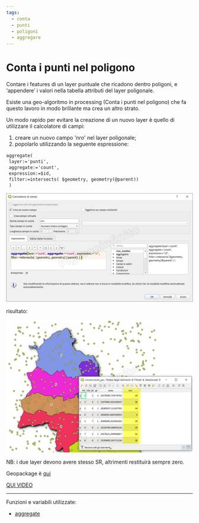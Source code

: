 ```yaml
---
tags:
  - conta
  - punti
  - poligoni
  - aggregare
---
```


# Conta  i punti nel poligono

Contare i features di un layer puntuale che ricadono dentro poligoni, e ‘appendere’ i valori nella tabella attributi del layer poligonale.

Esiste una geo-algoritmo in processing (Conta i punti nel poligono) che fa questo lavoro in modo brillante ma crea un altro strato.

Un modo rapido per evitare la creazione di un nuovo layer è quello di utilizzare il calcolatore di campi:

1. creare un nuovo campo '_nro_' nel layer poligonale;
2. popolarlo utilizzando la seguente espressione: 

```   
aggregate(
 layer:='punti', 
 aggregate:='count', 
 expression:=$id, 
 filter:=intersects( $geometry, geometry(@parent))
 )
```

[![](../img/esempi/conta_punti_in_poligono/conta_01.png)](../img/esempi/conta_punti_in_poligono/conta_01.png)

risultato:

[![](../img/esempi/conta_punti_in_poligono/conta_02.png)](../img/esempi/conta_punti_in_poligono/conta_02.png)

NB: i due layer devono avere stesso SR, altrimenti restituirà sempre zero.

 Geopackage è [qui](../prova_tu/dati_esempi.zip)
 
 [QUI VIDEO](https://youtu.be/vlmnmI6sjAg)

---

Funzioni e variabili utilizzate:

* [aggregate](../gr_funzioni/aggrega/aggrega_unico.md#aggregate)
